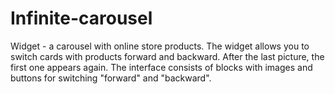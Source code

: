 # Infinite-carousel
Widget - a carousel with online store products. The widget allows you to switch cards with products forward and backward. After the last picture, the first one appears again.  The interface consists of blocks with images and buttons for switching "forward" and "backward".
